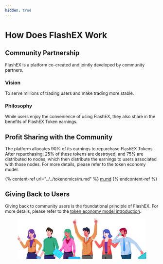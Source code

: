 ```yaml
---
hidden: true
---
```


# How Does FlashEX Work

## **Community Partnership**

FlashEX is a platform co-created and jointly developed by community partners.

### Vision

To serve millions of trading users and make trading more stable.

### Philosophy

While users enjoy the convenience of using FlashEX, they also share in the benefits of FlashEX Token earnings.

## Profit Sharing with the Community

The platform allocates 90% of its earnings to repurchase FlashEX Tokens. After repurchasing, 25% of these tokens are destroyed, and 75% are distributed to nodes, which then distribute the earnings to users associated with those nodes. For more details, please refer to the token economy model.

{% content-ref url="../../tokenomics/m.md" %}
[m.md](../../tokenomics/m.md)
{% endcontent-ref %}

## Giving Back to Users

Giving back to community users is the foundational principle of FlashEX. For more details, please refer to the [token economy model introduction](../../bitrader-introduction/broken-reference/).

<figure><img src="../../.gitbook/assets/header.png" alt=""><figcaption></figcaption></figure>
